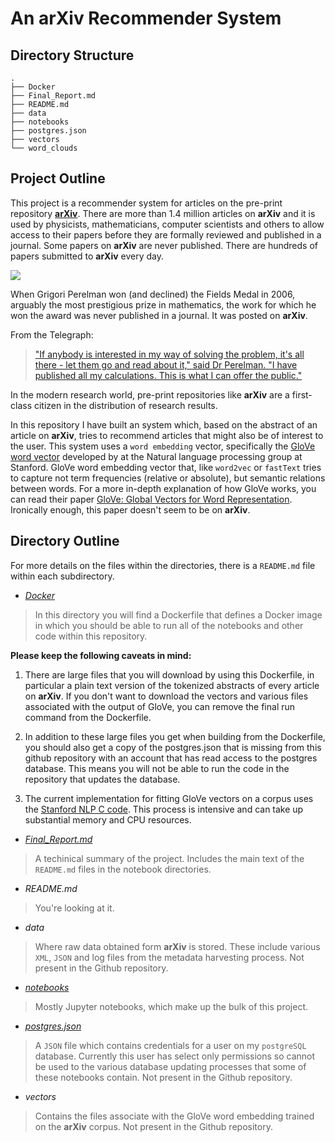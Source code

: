 # An arXiv Recommender System

## Directory Structure

```
.
├── Docker
├── Final_Report.md
├── README.md
├── data
├── notebooks
├── postgres.json
├── vectors
└── word_clouds
```


## Project Outline

This project is a recommender system for articles on the pre-print repository [__arXiv__](https://arxiv.org). There are more than 1.4 million articles on __arXiv__ and it is used by physicists, mathematicians, computer scientists and others to allow access to their papers before they are formally reviewed and published in a journal. Some papers on __arXiv__ are never published. There are hundreds of papers submitted to __arXiv__ every day.

![][submissions]

[submissions]: notebooks/02_Data_Analysis_And_Processing/submissions.png

When Grigori Perelman won (and declined) the Fields Medal in 2006, arguably the most prestigious prize in mathematics, the work for which he won the award was never published in a journal. It was posted on __arXiv__.

 From the Telegraph:
>["If anybody is interested in my way of solving the problem, it's all there - let them go and read about it," said Dr Perelman. "I have published all my calculations. This is what I can offer the public."](https://www.telegraph.co.uk/news/1526782/Worlds-top-maths-genius-jobless-and-living-with-mother.html)

In the modern research world, pre-print repositories like __arXiv__ are a first-class citizen in the distribution of research results.

In this repository I have built an system which, based on the abstract of an article on __arXiv__, tries to recommend articles that might also be of interest to the user. This system uses a `word embedding` vector, specifically the [GloVe word vector](https://nlp.stanford.edu/projects/glove/) developed by at the Natural language processing group at Stanford. GloVe word embedding vector that, like `word2vec` or `fastText` tries to capture not term frequencies (relative or absolute), but semantic relations between words. For a more in-depth explanation of how GloVe works, you can read their paper [GloVe: Global Vectors for Word Representation](https://nlp.stanford.edu/pubs/glove.pdf). Ironically enough, this paper doesn't seem to be on __arXiv__.



## Directory Outline
For more details on the files within the directories, there is a `README.md` file within each subdirectory.

* *[Docker](Docker)*

> In this directory you will find a Dockerfile that defines a Docker image in which you should be able to run all of the notebooks and other code within this repository.

__Please keep the following caveats in mind:__

1. There are large files that you will download by using this Dockerfile, in particular a plain text version of the tokenized abstracts of every article on __arXiv__. If you don't want to download the vectors and various files associated with the output of GloVe, you can remove the final run command from the Dockerfile.

1. In addition to these large files you get when building from the Dockerfile, you should also get a copy of the postgres.json that is missing from this github repository with an account that has read access to the postgres database. This means you will not be able to run the code in the repository that updates the database.

1. The current implementation for fitting GloVe vectors on a corpus uses the [Stanford NLP C code](https://nlp.stanford.edu/projects/glove/). This process is intensive and can take up substantial memory and CPU resources.


* *[Final_Report.md](Final_Report.md)*

> A techinical summary of the project. Includes the main text of the `README.md` files in the notebook directories.


* *README.md*

> You're looking at it.

* *data*

> Where raw data obtained form __arXiv__ is stored. These include various `XML`, `JSON` and log files from the metadata harvesting process. Not present in the Github repository.

* *[notebooks](notebooks)*

> Mostly Jupyter notebooks, which make up the bulk of this project.

* *[postgres.json](postgres.json)*

> A `JSON` file which contains credentials for a user on my `postgreSQL` database. Currently this user has select only permissions so cannot be used to the various database updating processes that some of these notebooks contain. Not present in the Github repository.

* *vectors*

> Contains the files associate with the GloVe word embedding trained on the __arXiv__ corpus. Not present in the Github repository.
